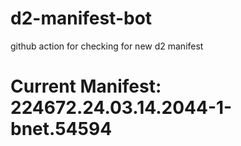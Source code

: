 # d2-manifest-bot
github action for checking for new d2 manifest

# Current Manifest: 224672.24.03.14.2044-1-bnet.54594